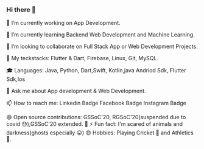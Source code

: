 ### Hi there 👋

🔭 I’m currently working on App Development.

🌱 I’m currently learning Backend Web Development and Machine Learning.

👯 I’m looking to collaborate on Full Stack App or Web Development Projects.

🤔 My teckstacks: Flutter & Dart, Firebase, Linux, Git, MySQL.

🎓 Languages:  Java, Python, Dart,Swift, Kotlin,java Andriod Sdk, Flutter Sdk,Ios

💬 Ask me about App development & Web Development.

📫 How to reach me: Linkedin Badge Facebook Badge Instagram Badge

😄 Open source contributions: GSSoC'20, RGSoC'20(suspended due to covid 😓),GSSoC'20 extended.
🎉 
⚡ Fun fact: I'm scared of animals and darkness(ghosts especially 😛)
😍 Hobbies: Playing Cricket 🏏 and Athletics 🏃.
